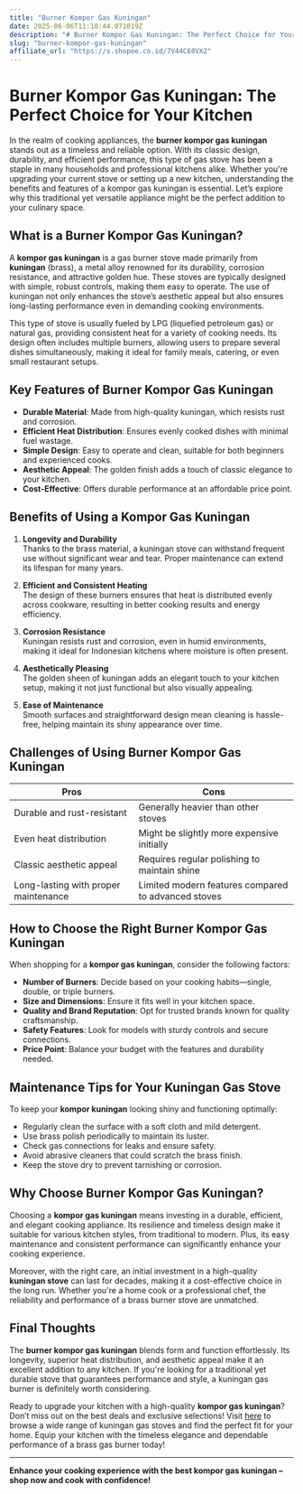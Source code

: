```yaml
---
title: "Burner Kompor Gas Kuningan"
date: 2025-06-06T11:10:44.071019Z
description: "# Burner Kompor Gas Kuningan: The Perfect Choice for Your Kitchen..."
slug: "burner-kompor-gas-kuningan"
affiliate_url: "https://s.shopee.co.id/7V44C68VX2"
---
```

# Burner Kompor Gas Kuningan: The Perfect Choice for Your Kitchen

In the realm of cooking appliances, the **burner kompor gas kuningan** stands out as a timeless and reliable option. With its classic design, durability, and efficient performance, this type of gas stove has been a staple in many households and professional kitchens alike. Whether you're upgrading your current stove or setting up a new kitchen, understanding the benefits and features of a kompor gas kuningan is essential. Let’s explore why this traditional yet versatile appliance might be the perfect addition to your culinary space.

## What is a Burner Kompor Gas Kuningan?

A **kompor gas kuningan** is a gas burner stove made primarily from **kuningan** (brass), a metal alloy renowned for its durability, corrosion resistance, and attractive golden hue. These stoves are typically designed with simple, robust controls, making them easy to operate. The use of kuningan not only enhances the stove’s aesthetic appeal but also ensures long-lasting performance even in demanding cooking environments.

This type of stove is usually fueled by LPG (liquefied petroleum gas) or natural gas, providing consistent heat for a variety of cooking needs. Its design often includes multiple burners, allowing users to prepare several dishes simultaneously, making it ideal for family meals, catering, or even small restaurant setups.

## Key Features of Burner Kompor Gas Kuningan

- **Durable Material**: Made from high-quality kuningan, which resists rust and corrosion.
- **Efficient Heat Distribution**: Ensures evenly cooked dishes with minimal fuel wastage.
- **Simple Design**: Easy to operate and clean, suitable for both beginners and experienced cooks.
- **Aesthetic Appeal**: The golden finish adds a touch of classic elegance to your kitchen.
- **Cost-Effective**: Offers durable performance at an affordable price point.

## Benefits of Using a Kompor Gas Kuningan

1. **Longevity and Durability**  
Thanks to the brass material, a kuningan stove can withstand frequent use without significant wear and tear. Proper maintenance can extend its lifespan for many years.

2. **Efficient and Consistent Heating**  
The design of these burners ensures that heat is distributed evenly across cookware, resulting in better cooking results and energy efficiency.

3. **Corrosion Resistance**  
Kuningan resists rust and corrosion, even in humid environments, making it ideal for Indonesian kitchens where moisture is often present.

4. **Aesthetically Pleasing**  
The golden sheen of kuningan adds an elegant touch to your kitchen setup, making it not just functional but also visually appealing.

5. **Ease of Maintenance**  
Smooth surfaces and straightforward design mean cleaning is hassle-free, helping maintain its shiny appearance over time.

## Challenges of Using Burner Kompor Gas Kuningan

| Pros | Cons |
|---------|---------|
| Durable and rust-resistant | Generally heavier than other stoves |
| Even heat distribution | Might be slightly more expensive initially |
| Classic aesthetic appeal | Requires regular polishing to maintain shine |
| Long-lasting with proper maintenance | Limited modern features compared to advanced stoves |

## How to Choose the Right Burner Kompor Gas Kuningan

When shopping for a **kompor gas kuningan**, consider the following factors:

- **Number of Burners**: Decide based on your cooking habits—single, double, or triple burners.
- **Size and Dimensions**: Ensure it fits well in your kitchen space.
- **Quality and Brand Reputation**: Opt for trusted brands known for quality craftsmanship.
- **Safety Features**: Look for models with sturdy controls and secure connections.
- **Price Point**: Balance your budget with the features and durability needed.

## Maintenance Tips for Your Kuningan Gas Stove

To keep your **kompor kuningan** looking shiny and functioning optimally:

- Regularly clean the surface with a soft cloth and mild detergent.
- Use brass polish periodically to maintain its luster.
- Check gas connections for leaks and ensure safety.
- Avoid abrasive cleaners that could scratch the brass finish.
- Keep the stove dry to prevent tarnishing or corrosion.

## Why Choose Burner Kompor Gas Kuningan?

Choosing a **kompor gas kuningan** means investing in a durable, efficient, and elegant cooking appliance. Its resilience and timeless design make it suitable for various kitchen styles, from traditional to modern. Plus, its easy maintenance and consistent performance can significantly enhance your cooking experience.

Moreover, with the right care, an initial investment in a high-quality **kuningan stove** can last for decades, making it a cost-effective choice in the long run. Whether you're a home cook or a professional chef, the reliability and performance of a brass burner stove are unmatched.

## Final Thoughts

The **burner kompor gas kuningan** blends form and function effortlessly. Its longevity, superior heat distribution, and aesthetic appeal make it an excellent addition to any kitchen. If you're looking for a traditional yet durable stove that guarantees performance and style, a kuningan gas burner is definitely worth considering.

Ready to upgrade your kitchen with a high-quality **kompor gas kuningan**? Don’t miss out on the best deals and exclusive selections! Visit [here](https://s.shopee.co.id/7V44C68VX2) to browse a wide range of kuningan gas stoves and find the perfect fit for your home. Equip your kitchen with the timeless elegance and dependable performance of a brass gas burner today!

---

**Enhance your cooking experience with the best kompor gas kuningan – shop now and cook with confidence!**